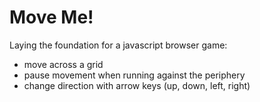 # Move Me! 
Laying the foundation for a javascript browser game:
- move across a grid
- pause movement when running against the periphery
- change direction with arrow keys (up, down, left, right)